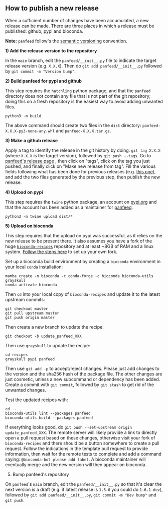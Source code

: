 How to publish a new release
----------------------------

When a sufficient number of changes have been accumulated, a new release
can be made. There are three places in which a release must be published:
github, pypi and bioconda.

**Note:** `panfeed` follow's the [semantic versioning](https://semver.org/) convention.

**1) Add the release version to the repository**

In the `main` branch, 
edit the `panfeed/__init__.py` file to indicate the target release version (e.g. `X.X.X`).
Then do `git add panfeed/__init__.py` followed by `git commit -m "Version bump"`.

**2) Build panfeed for pypi and github**

This step requires the `hatchling` python package, and that the `panfeed` directory
does not contain any file that is not part of the git repository; doing this on a fresh
repository is the easiest way to avoid adding unwanted files.

    python3 -m build

The above command should create two files in the `dist` directory:
`panfeed-X.X.X-py3-none-any.whl` and `panfeed-X.X.X.tar.gz`.

**3) Make a github release**

Apply a tag to identify the release in the git history by doing: `git tag X.X.X`
(where `X.X.X` is the target version), followed by `git push --tags`.
Go to [panfeed's release page](https://github.com/microbial-pangenomes-lab/panfeed/releases)
, then click on "tags", click on the tag you just pushed, and finally click on
"Make new release from tag".
Fill the various fields following what has been done for previous releases
(e.g. [this one](https://github.com/microbial-pangenomes-lab/panfeed/releases/tag/1.5.0)),
and add the two files generated by the previous step, then publish the new release.

**4) Upload on pypi**

This step requires the `twine` python package, an account on [pypi.org](https://pypi.org/) and
that the account has been added as a maintainer for [panfeed](https://pypi.org/project/panfeed/).

    python3 -m twine upload dist/*

**5) Upload on bioconda**

This step requires that the upload on pypi was successful, as it relies
on the new release to be present there. It also assumes you have a fork of the huge
[`bioconda-recipes`](https://github.com/bioconda/bioconda-recipes/) repository and at least ~8GB
of RAM and a linux system. [Follow the steps here](https://bioconda.github.io/contributor/setup.html)
to set up your own fork.

Set up a bioconda build environment by creating a `bioconda` environment in your local `conda` installation:

    mamba create -n bioconda -c conda-forge -c bioconda bioconda-utils grayskull
    conda activate bioconda

Then `cd` into your local copy of `bioconda-recipes` and update it to the latest upstream commits:

    git checkout master
    git pull upstream master
    git push origin master

Then create a new branch to update the recipe:

    git checkout -b update_panfeed_XXX

Then use `grayskull` to update the recipe:

    cd recipes
    grayskull pypi panfeed

Then use `git add -p` to accept/reject changes. Please just add changes to the version and the
sha256 hash of the package file. The other changes are just cosmetic, unless a new subcommand
or dependency has been added. Create a commit with `git commit`, followed by `git stash` to get
rid of the unwanted changes.

Test the updated recipes with:

    cd ..
    bioconda-utils lint --packages panfeed
    bioconda-utils build --packages panfeed

If everything looks good, do `git push --set-upstream origin update_panfeed_XXX`.
The remote server will likely provide a link to directly open a pull request based on these
changes, otherwise visit your fork of `bioconda-recipes` and there should be a button somewhere to
create a pull request. Follow the indications in the template pull request to provide
information, then wait for the remote tests to complete and add a command saying:
`@bioconda-bot please add label`. A bioconda maintainer will eventually merge and the new version will
then appear on bioconda.

5) Bump panfeed's repository

On `panfeed`'s `main` branch, edit the `panfeed/__init__.py` so that it's clear the next version
is a draft (e.g. if latest release is `1.5.0` you could do `1.6.1-dev`), followed by
`git add panfeed/__init__.py`, `git commit -m "Dev bump"` and `git push`.
